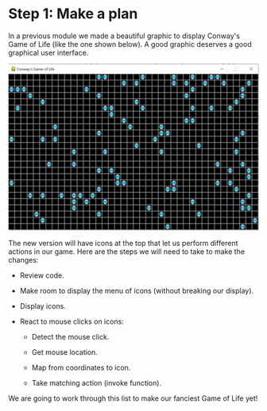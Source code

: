 # Step 1: Make a plan

In a previous module we made a beautiful graphic to display Conway's 
Game of Life (like the one shown below). A good graphic deserves a good 
graphical user interface.

![.](cgol_window.png)

The new version will have icons at the top that let us perform different 
actions in our game. Here are the steps we will need to take to make the
changes:

- Review code.

- Make room to display the menu of icons (without breaking our display).

- Display icons.

- React to mouse clicks on icons:

    - Detect the mouse click.

    - Get mouse location.

    - Map from coordinates to icon.

    - Take matching action (invoke function).

We are going to work through this list to make our fanciest Game of Life 
yet!